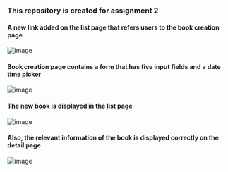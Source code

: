 ### This repository is created for assignment 2

#### A new link added on the list page that refers users to the book creation page

![image](https://github.com/u-2020100102/Assignment-2/assets/150604726/79bb68ec-6d8e-4bcb-81a7-3fb23cd53b4f)

#### Book creation page contains a form that has five input fields and a date time picker

![image](https://github.com/u-2020100102/Assignment-2/assets/150604726/34396468-1b6c-47c8-8560-0abb740afc93)

#### The new book is displayed in the list page

![image](https://github.com/u-2020100102/Assignment-2/assets/150604726/fae198b2-471c-4e77-93c3-d565891316bd)

#### Also, the relevant information of the book is displayed correctly on the detail page

![image](https://github.com/u-2020100102/Assignment-2/assets/150604726/0505a6f8-e7a3-4261-a0ea-74980e6ae807)
